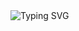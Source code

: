 <img src="https://readme-typing-svg.demolab.com?font=Fira+Code&pause=1000&width=600&lines=Hello%2C+I'm+Ibrahim+Abdallah+%2C+Welcome+To+My+Profile+!;I+am+an+aspiring+++Frontend+Developer;Always+learning+new+things" alt="Typing SVG" />

